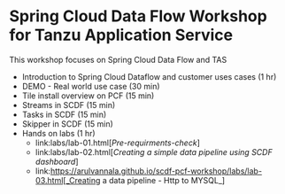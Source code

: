 # Spring Cloud Data Flow Workshop for Tanzu Application Service

This workshop focuses on Spring Cloud Data Flow and TAS

* Introduction to Spring Cloud Dataflow and customer uses cases (1 hr)
* DEMO - Real world use case (30 min)
* Tile install overview on PCF (15 min)
* Streams in SCDF (15 min)
* Tasks in SCDF  (15 min)
* Skipper in SCDF (15 min)
* Hands on labs (1 hr)
    * link:labs/lab-01.html[_Pre-requirments-check_]
    * link:labs/lab-02.html[_Creating a simple data pipeline using SCDF dashboard_]
    * link:https://arulvannala.github.io/scdf-pcf-workshop/labs/lab-03.html[_Creating a data pipeline  - Http to MYSQL_]
